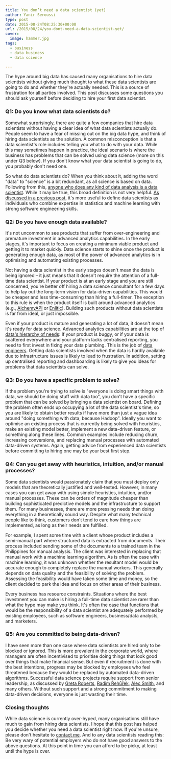 ```yaml
---
title: You don’t need a data scientist (yet)
author: Yanir Seroussi
type: post
date: 2015-08-24T08:25:30+00:00
url: /2015/08/24/you-dont-need-a-data-scientist-yet/
cover:
  image: hammer.jpg
tags:
  - business
  - data business
  - data science

---
```

The hype around big data has caused many organisations to hire data scientists without giving much thought to what these data scientists are going to do and whether they're actually needed. This is a source of frustration for all parties involved. This post discusses some questions you should ask yourself before deciding to hire your first data scientist.

### Q1: Do you know what data scientists do?

Somewhat surprisingly, there are quite a few companies that hire data scientists without having a clear idea of what data scientists actually do. People seem to have a fear of missing out on the big data hype, and think of hiring data scientists as the solution. A common misconception is that a data scientist's role includes telling you what to do with your data. While this may sometimes happen in practice, the ideal scenario is where the business has problems that can be solved using data science (more on this under Q3 below). If you don't know what your data scientist is going to do, you probably don't need one.

So what do data scientists do? When you think about it, adding the word "data" to "science" is a bit redundant, as all science is based on data. Following from this, <a href="http://robjhyndman.com/hyndsight/am-i-a-data-scientist/" target="_blank" rel="noopener">anyone who does any kind of data analysis is a data scientist</a>. While it may be true, this broad definition is not very helpful. [As discussed in a previous post][1], it's more useful to define data scientists as individuals who combine expertise in statistics and machine learning with strong software engineering skills.

### Q2: Do you have enough data available?

It's not uncommon to see products that suffer from over-engineering and premature investment in advanced analytics capabilities. In the early stages, it's important to focus on creating a minimum viable product and getting it to market quickly. Data science starts to shine once the product is generating enough data, as most of the power of advanced analytics is in optimising and automating existing processes.

Not having a data scientist in the early stages doesn't mean the data is being ignored &ndash; it just means that it doesn't require the attention of a full-time data scientist. If your product is at an early stage and you are still concerned, you're better off hiring a data science consultant for a few days to help lay out the long-term vision for data-driven capabilities. This would be cheaper and less time-consuming than hiring a full-timer. The exception to this rule is when the product itself is built around advanced analytics (e.g., <a href="http://www.alchemyapi.com/" target="_blank" rel="noopener">AlchemyAPI</a> or <a href="http://www.enlitic.com/" target="_blank" rel="noopener">Enlitic</a>). Building such products without data scientists is far from ideal, or just impossible.

Even if your product is mature and generating a lot of data, it doesn't mean it's ready for data science. Advanced analytics capabilities are at the top of [data's hierarchy of needs][2]: If your product is buggy, or if your data is scattered everywhere and your platform lacks centralised reporting, you need to first invest in fixing your data plumbing. This is the job of [data engineers][1]. Getting data scientists involved when the data is hardly available due to infrastructure issues is likely to lead to frustration. In addition, setting up centralised reporting and dashboarding is likely to give you ideas for problems that data scientists can solve.

### Q3: Do you have a specific problem to solve?

If the problem you're trying to solve is "everyone is doing smart things with data, we should be doing stuff with data too", you don't have a specific problem that can be solved by bringing a data scientist on board. Defining the problem often ends up occupying a lot of the data scientist's time, so you are likely to obtain better results if have more than just a vague idea around "doing something with data, because Hadoop". Ideally you want to optimise an existing process that is currently being solved with heuristics, make an existing model better, implement a new data-driven feature, or something along these lines. Common examples include reducing churn, increasing conversions, and replacing manual processes with automated data-driven systems. Again, getting advice from experienced data scientists before committing to hiring one may be your best first step.

### Q4: Can you get away with heuristics, intuition, and/or manual processes?

Some data scientists would passionately claim that you must deploy only models that are theoretically justified and well-tested. However, in many cases you can get away with using simple heuristics, intuition, and/or manual processes. These can be orders of magnitude cheaper than building sophisticated predictive models and the infrastructure to support them. For many businesses, there are more pressing needs than doing everything in a theoretically sound way. Despite what many technical people like to think, customers don't tend to care how things are implemented, as long as their needs are fulfilled.

For example, I spent some time with a client whose product includes a semi-manual part where structured data is extracted from documents. Their process included sending some of the documents to a trained team in the Philippines for manual analysis. The client was interested in replacing that manual work with a machine learning algorithm. As is often the case with machine learning, it was unknown whether the resultant model would be accurate enough to completely replace the manual workers. This generally depends on data quality and the feasibility of solving the problem. Assessing the feasibility would have taken some time and money, so the client decided to park the idea and focus on other areas of their business.

Every business has resource constraints. Situations where the best investment you can make is hiring a full-time data scientist are rarer than what the hype may make you think. It's often the case that functions that would be the responsibility of a data scientist are adequately performed by existing employees, such as software engineers, business/data analysts, and marketers.

### Q5: Are you committed to being data-driven?

I have seen more than one case where data scientists are hired only to be blocked or ignored. This is more prevalent in the corporate world, where managers are often incentivised to prioritise doing things that look good over things that make financial sense. But even if recruitment is done with the best intentions, progress may be blocked by employees who feel threatened because they would be replaced by automated data-driven algorithms. Successful data science projects require support from senior leadership, as discussed by <a href="http://venturebeat.com/2015/07/22/stop-hiring-data-scientists-until-youre-ready-for-data-science/" target="_blank" rel="noopener">Greta Roberts</a>, <a href="https://berlinbuzzwords.de/sites/berlinbuzzwords.de/files/media/documents/radim_rehurek-so_you_want_to_be_a_data_science_consultant.pdf" target="_blank" rel="noopener">Radim Řehůřek</a>, <a href="https://www.linkedin.com/pulse/big-data-science-analytics-australia-alec-smith" target="_blank" rel="noopener">Alec Smith</a>, and many others. Without such support and a strong commitment to making data-driven decisions, everyone is just wasting their time.

### Closing thoughts

While data science is currently over-hyped, many organisations still have much to gain from hiring data scientists. I hope that this post has helped you decide whether you need a data scientist right now. If you're unsure, please don't hesitate to <a href="http://yanirseroussi.com/about/" target="_blank" rel="noopener">contact me</a>. And to any data scientists reading this: Be very wary of potential employers who do not have good answers to the above questions. At this point in time you can afford to be picky, at least until the hype is over.

 [1]: http://yanirseroussi.com/2014/10/23/what-is-data-science/
 [2]: http://yanirseroussi.com/2014/08/17/datas-hierarchy-of-needs/
